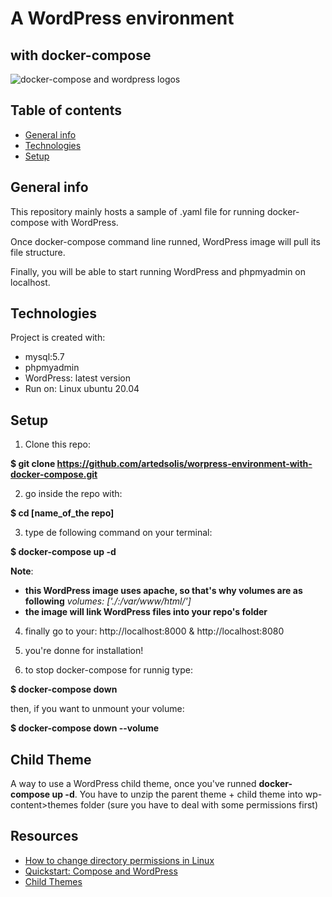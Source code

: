 # A WordPress environment 
## with docker-compose
![](https://github.com/artedsolis/docker-compose-for-worpress-environement/blob/master/docker-compose-wp.png "docker-compose and wordpress logos")


## Table of contents
* [General info](#general-info)
* [Technologies](#technologies)
* [Setup](#setup)

## General info
This repository mainly hosts a sample of .yaml file for running docker-compose with WordPress.

Once docker-compose command line runned, WordPress image will pull its file structure.

Finally, you will be able to start running WordPress and phpmyadmin on localhost.
	
## Technologies
Project is created with:
* mysql:5.7
* phpmyadmin
* WordPress: latest version
* Run on: Linux ubuntu 20.04
	
## Setup
1. Clone this repo:

**$ git clone https://github.com/artedsolis/worpress-environment-with-docker-compose.git**

2. go inside the repo with:

**$ cd [name_of_the repo]**

3. type de following command on your terminal:

**$ docker-compose up -d**

**Note**: 
- __this WordPress image uses apache, so that's why volumes are as following__ _volumes: ['./:/var/www/html/']_
- __the image will link WordPress files into your repo's folder__        

4. finally go to your: 
http://localhost:8000
&
http://localhost:8080

5. you're donne for installation!

6. to stop docker-compose for runnig type:

**$ docker-compose down**

then, if you want to unmount your volume:

**$ docker-compose down --volume** 

## Child Theme
A way to use a WordPress child theme, once you've runned **docker-compose up -d**.
You have to unzip the parent theme + child theme into wp-content>themes folder (sure you have to deal with some permissions first)

## Resources
* [How to change directory permissions in Linux](https://www.pluralsight.com/blog/it-ops/linux-file-permissions)
* [Quickstart: Compose and WordPress](https://docs.docker.com/compose/wordpress/)
* [Child Themes](https://developer.wordpress.org/themes/advanced-topics/child-themes/)
